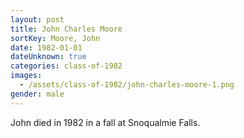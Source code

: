 ```yaml
---
layout: post
title: John Charles Moore
sortKey: Moore, John
date: 1982-01-01
dateUnknown: true
categories: class-of-1982
images:
  - /assets/class-of-1982/john-charles-moore-1.png
gender: male
---
```

John died in 1982 in a fall at Snoqualmie Falls.